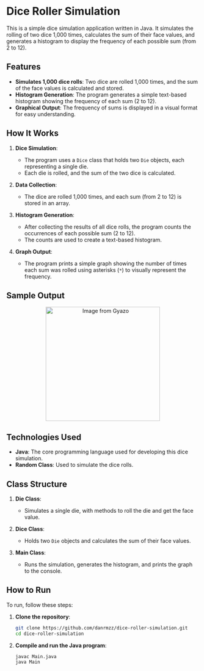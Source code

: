 # Dice Roller Simulation

This is a simple dice simulation application written in Java. It simulates the rolling of two dice 1,000 times, calculates the sum of their face values, and generates a histogram to display the frequency of each possible sum (from 2 to 12).

## Features

- **Simulates 1,000 dice rolls**: Two dice are rolled 1,000 times, and the sum of the face values is calculated and stored.
- **Histogram Generation**: The program generates a simple text-based histogram showing the frequency of each sum (2 to 12).
- **Graphical Output**: The frequency of sums is displayed in a visual format for easy understanding.
  
## How It Works

1. **Dice Simulation**:
   - The program uses a `Dice` class that holds two `Die` objects, each representing a single die.
   - Each die is rolled, and the sum of the two dice is calculated.
  
2. **Data Collection**:
   - The dice are rolled 1,000 times, and each sum (from 2 to 12) is stored in an array.

3. **Histogram Generation**:
   - After collecting the results of all dice rolls, the program counts the occurrences of each possible sum (2 to 12).
   - The counts are used to create a text-based histogram.

4. **Graph Output**:
   - The program prints a simple graph showing the number of times each sum was rolled using asterisks (`*`) to visually represent the frequency.

## Sample Output

<p align="center">
  <img src="https://i.gyazo.com/0b23f3d3f12a6cde783f7d8457c0bc70.png" alt="Image from Gyazo" width="299"/>
</p>

## Technologies Used

- **Java**: The core programming language used for developing this dice simulation.
- **Random Class**: Used to simulate the dice rolls.
  
## Class Structure

1. **Die Class**:
   - Simulates a single die, with methods to roll the die and get the face value.

2. **Dice Class**:
   - Holds two `Die` objects and calculates the sum of their face values.

3. **Main Class**:
   - Runs the simulation, generates the histogram, and prints the graph to the console.

## How to Run

To run, follow these steps:

1. **Clone the repository**:
   ```bash
   git clone https://github.com/danrmzz/dice-roller-simulation.git
   cd dice-roller-simulation
   ```

2. **Compile and run the Java program**:
   ```bash
   javac Main.java
   java Main
   ```




